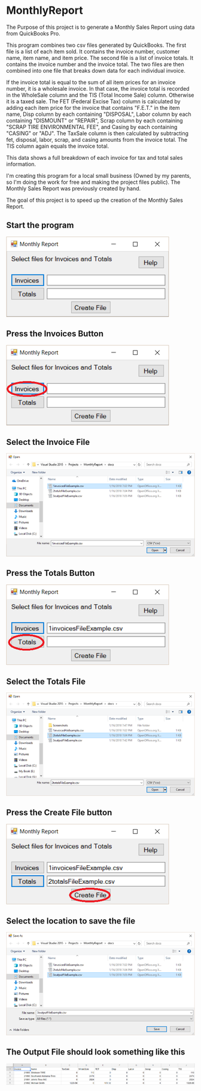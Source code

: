 # MonthlyReport

The Purpose of this project is to generate a Monthly Sales Report using data from QuickBooks Pro. 

This program combines two csv files generated by QuickBooks. The first file is a list of each item sold. It contains the invoice number, customer name, item name, and item price. The second file is a list of invoice totals. It contains the invoice number and the invoice total. The two files are then combined into one file that breaks down data for each individual invoice. 

If the invoice total is equal to the sum of all item prices for an invoice number, it is a wholesale invoice. In that case, the invoice total is recorded in the WholeSale column and the TIS (Total Income Sale) column. Otherwise it is a taxed sale. The FET (Federal Excise Tax) column is calculated by adding each item price for the invoice that contains "F.E.T." in the item name, Disp column by each containing "DISPOSAL", Labor column by each containing "DISMOUNT" or "REPAIR", Scrap column by each containing "SCRAP TIRE ENVIRONMENTAL FEE", and Casing by each containing "CASING" or "ADJ". The TaxSale column is then calculated by subtracting fet, disposal, labor, scrap, and casing amounts from the invoice total. The TIS column again equals the invoice total. 

This data shows a full breakdown of each invoice for tax and total sales information.

I'm creating this program for a local small business (Owned by my parents, so I'm doing the work for free and making the project files public). The Monthly Sales Report was previously created by hand.

The goal of this project is to speed up the creation of the Monthly Sales Report.


## **Start the program**

![alt text](docs/Screenshots/Monthly.png)

## **Press the Invoices Button**

![alt text](docs/Screenshots/InvoicesButton.png)

## **Select the Invoice File**

![alt text](docs/Screenshots/SelectInvoiceFile.png)

## **Press the Totals Button**

![alt text](docs/Screenshots/TotalsButton.png)

## **Select the Totals File**

![alt text](docs/Screenshots/SelectTotalsFile.png)

## **Press the Create File button**

![alt text](docs/Screenshots/CreateFileButton.png)

## **Select the location to save the file**

![alt text](docs/Screenshots/SelectOutputFile.png)

## **The Output File should look something like this**

![alt text](docs/Screenshots/OutputFile.png)
